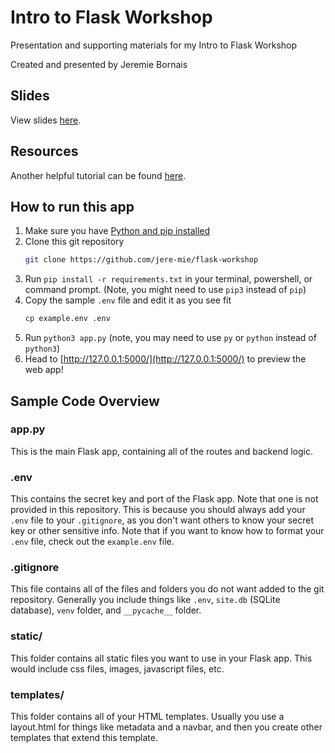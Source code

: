 # Intro to Flask Workshop

Presentation and supporting materials for my Intro to Flask Workshop

Created and presented by Jeremie Bornais

## Slides

View slides [here](docs/slides.pdf).

## Resources

Another helpful tutorial can be found [here](https://www.youtube.com/watch?v=Z1RJmh_OqeA).

## How to run this app

1. Make sure you have [Python and pip installed](https://www.python.org/)
2. Clone this git repository
    ```bash
    git clone https://github.com/jere-mie/flask-workshop
    ```
3. Run `pip install -r requirements.txt` in your terminal, powershell, or command prompt. (Note, you might need to use `pip3` instead of `pip`)
4. Copy the sample `.env` file and edit it as you see fit
    ```bash
    cp example.env .env
    ```
5. Run `python3 app.py` (note, you may need to use `py` or `python` instead of `python3`)
6. Head to [http://127.0.0.1:5000/](http://127.0.0.1:5000/) to preview the web app!

## Sample Code Overview

### app.py

This is the main Flask app, containing all of the routes and backend logic.

### .env

This contains the secret key and port of the Flask app. Note that one is not provided in this repository. This is because you should always add your `.env` file to your `.gitignore`, as you don't want others to know your secret key or other sensitive info. Note that if you want to know how to format your `.env` file, check out the `example.env` file.

### .gitignore

This file contains all of the files and folders you do not want added to the git repository. Generally you include things like `.env`, `site.db` (SQLite database), `venv` folder, and `__pycache__` folder.

### static/

This folder contains all static files you want to use in your Flask app. This would include css files, images, javascript files, etc.

### templates/

This folder contains all of your HTML templates. Usually you use a layout.html for things like metadata and a navbar, and then you create other templates that extend this template.
